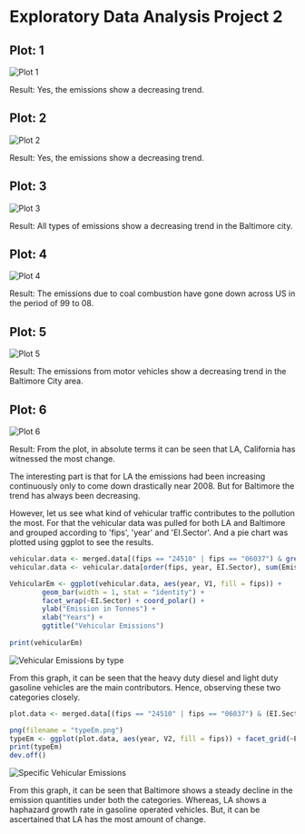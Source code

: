 # Exploratory Data Analysis Project 2

## Plot: 1

![Plot 1](https://github.com/Nikhil47/ExData_Plotting2/blob/master/plot1.png)

Result: Yes, the emissions show a decreasing trend.

## Plot: 2

![Plot 2](https://github.com/Nikhil47/ExData_Plotting2/blob/master/plot2.png)

Result: Yes, the emissions show a decreasing trend.

## Plot: 3

![Plot 3](https://github.com/Nikhil47/ExData_Plotting2/blob/master/plot3.png)

Result: All types of emissions show a decreasing trend in the Baltimore city.

## Plot: 4

![Plot 4](https://github.com/Nikhil47/ExData_Plotting2/blob/master/plot4.png)

Result: The emissions due to coal combustion have gone down across US in the period of 99 to 08.

## Plot: 5

![Plot 5](https://github.com/Nikhil47/ExData_Plotting2/blob/master/plot5.png)

Result: The emissions from motor vehicles show a decreasing trend in the Baltimore City area.

## Plot: 6

![Plot 6](https://github.com/Nikhil47/ExData_Plotting2/blob/master/plot6.png)

Result: From the plot, in absolute terms it can be seen that LA, California has witnessed the most change. 

The interesting part is that for LA the emissions had been increasing continuously only to come down drastically near 2008. But for Baltimore the trend has always been decreasing.

However, let us see what kind of vehicular traffic contributes to the pollution the most. For that the vehicular data was pulled for both LA and Baltimore and grouped according to 'fips', 'year' and 'EI.Sector'. And a pie chart was plotted using ggplot to see the results.

```R
vehicular.data <- merged.data[(fips == "24510" | fips == "06037") & grepl("Vehicles", EI.Sector)]
vehicular.data <- vehicular.data[order(fips, year, EI.Sector), sum(Emissions), by = .(fips, year, EI.Sector)]

VehicularEm <- ggplot(vehicular.data, aes(year, V1, fill = fips)) +
        geom_bar(width = 1, stat = "identity") +
        facet_wrap(~EI.Sector) + coord_polar() +
        ylab("Emission in Tonnes") +
        xlab("Years") +
        ggtitle("Vehicular Emissions")
    
print(vehicularEm)
```
![Vehicular Emissions by type](https://github.com/Nikhil47/ExData_Plotting2/blob/master/VehicularEm.png)

From this graph, it can be seen that the heavy duty diesel and light duty gasoline vehicles are the main contributors. Hence, observing these two categories closely.

```R
plot.data <- merged.data[(fips == "24510" | fips == "06037") & (EI.Sector == "Mobile - On-Road Gasoline Light Duty Vehicles" | EI.Sector == "Mobile - On-Road Diesel Heavy Duty Vehicles"), .(EI.Sector, sum(Emissions)), by = .(fips, year, EI.Sector)]

png(filename = "typeEm.png")
typeEm <- ggplot(plot.data, aes(year, V2, fill = fips)) + facet_grid(~EI.Sector) + geom_bar(position = "dodge", stat = "identity")
print(typeEm)
dev.off()
```
![Specific Vehicular Emissions](https://github.com/Nikhil47/ExData_Plotting2/blob/master/typeEm.png)

From this graph, it can be seen that Baltimore shows a steady decline in the emission quantities under both the categories. Whereas, LA shows a haphazard growth rate in gasoline operated vehicles. But, it can be ascertained that LA has the most amount of change.

